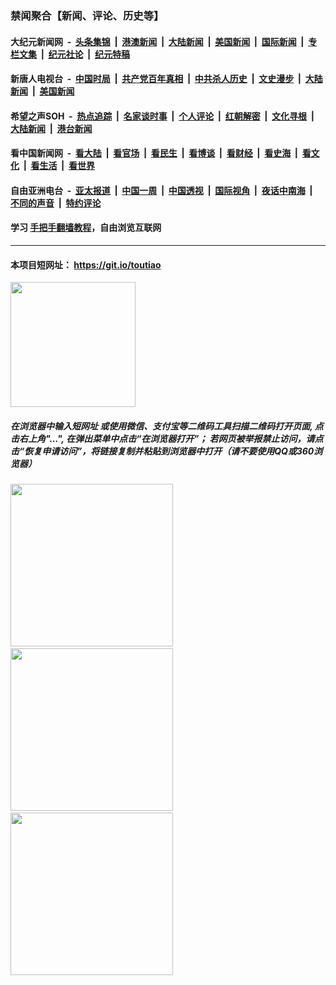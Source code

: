 ### 禁闻聚合【新闻、评论、历史等】

#### 大纪元新闻网 &nbsp;-&nbsp; [头条集锦](indexes/E头条集锦.md?t=02041044) &nbsp;|&nbsp; [港澳新闻](indexes/E港澳新闻.md?t=02041044)  &nbsp;|&nbsp; [大陆新闻](indexes/E大陆新闻.md?t=02041044) &nbsp;|&nbsp; [美国新闻](indexes/E美国新闻.md?t=02041044) &nbsp;|&nbsp; [国际新闻](indexes/E国际新闻.md?t=02041044) &nbsp;|&nbsp; [专栏文集](indexes/E专栏文集.md?t=02041044) &nbsp;|&nbsp; [纪元社论](indexes/E纪元社论.md?t=02041044) &nbsp;|&nbsp; [纪元特稿](indexes/E纪元特稿.md?t=02041044) 

#### 新唐人电视台 &nbsp;-&nbsp; [中国时局](indexes/N中国时局.md?t=02041044) &nbsp;|&nbsp; [共产党百年真相](indexes/N共产党百年真相.md?t=02041044) &nbsp;|&nbsp; [中共杀人历史](indexes/N中共杀人历史.md?t=02041044) &nbsp;|&nbsp; [文史漫步](indexes/N文史漫步.md?t=02041044) &nbsp;|&nbsp; [大陆新闻](indexes/N大陆新闻.md?t=02041044) &nbsp;|&nbsp; [美国新闻](indexes/N美国新闻.md?t=02041044)

#### 希望之声SOH &nbsp;-&nbsp; [热点追踪](indexes/H热点追踪.md?t=02041044) &nbsp;|&nbsp; [名家谈时事](indexes/H名家谈时事.md?t=02041044) &nbsp;|&nbsp; [个人评论](indexes/H个人评论.md?t=02041044)  &nbsp;|&nbsp; [红朝解密](indexes/H红朝解密.md?t=02041044) &nbsp;|&nbsp; [文化寻根](indexes/H文化寻根.md?t=02041044) &nbsp;|&nbsp; [大陆新闻](indexes/H大陆新闻.md?t=02041044) &nbsp;|&nbsp; [港台新闻](indexes/H港台新闻.md?t=02041044)

#### 看中国新闻网 &nbsp;-&nbsp; [看大陆](indexes/S看大陆.md?t=02041044) &nbsp;|&nbsp; [看官场](indexes/S看官场.md?t=02041044) &nbsp;|&nbsp; [看民生](indexes/S看民生.md?t=02041044)  &nbsp;|&nbsp; [看博谈](indexes/S看博谈.md?t=02041044) &nbsp;|&nbsp; [看财经](indexes/S看财经.md?t=02041044) &nbsp;|&nbsp; [看史海](indexes/S看史海.md?t=02041044) &nbsp;|&nbsp; [看文化](indexes/S看文化.md?t=02041044) &nbsp;|&nbsp; [看生活](indexes/S看生活.md?t=02041044) &nbsp;|&nbsp; [看世界](indexes/S看世界.md?t=02041044)

#### 自由亚洲电台 &nbsp;-&nbsp; [亚太报道](indexes/R亚太报道.md?t=02041044) &nbsp;|&nbsp; [中国一周](indexes/R中国一周.md?t=02041044) &nbsp;|&nbsp; [中国透视](indexes/R中国透视.md?t=02041044)  &nbsp;|&nbsp; [国际视角](indexes/R国际视角.md?t=02041044) &nbsp;|&nbsp; [夜话中南海](indexes/R夜话中南海.md?t=02041044) &nbsp;|&nbsp; [不同的声音](indexes/R不同的声音.md?t=02041044) &nbsp;|&nbsp; [特约评论](indexes/R特约评论.md?t=02041044)

#### 学习 [手把手翻墙教程](https://github.com/gfw-breaker/guides/wiki)，自由浏览互联网

----

#### 本项目短网址： https://git.io/toutiao
<img src="https://raw.githubusercontent.com/gfw-breaker/banned-news/master/scripts/img/qr.png" width="200px"/>  

##### 在浏览器中输入短网址 或使用微信、支付宝等二维码工具扫描二维码打开页面, 点击右上角"...", 在弹出菜单中点击“在浏览器打开”； 若网页被举报禁止访问，请点击“恢复申请访问”，将链接复制并粘贴到浏览器中打开（请不要使用QQ或360浏览器）

<img src="https://raw.githubusercontent.com/gfw-breaker/banned-news/master/scripts/img/1.png" width="260px"/> &nbsp; <img src="https://raw.githubusercontent.com/gfw-breaker/banned-news/master/scripts/img/2.png" width="260px"/> &nbsp; <img src="https://raw.githubusercontent.com/gfw-breaker/banned-news/master/scripts/img/3.png" width="260px"/>
